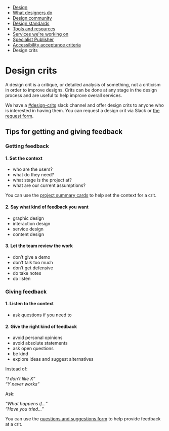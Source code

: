 
<!-- Nav -->
* [Design](/README.md)
* [What designers do](/design.md)
* [Design community](/community.md)
* [Design standards](/standards.md)
* [Tools and resources](/tools-and-resources.md)
* [Services we're working on](/service-teams.md)
* [Specialist Publisher](/specialist-publisher.md)
* [Accessibility acceptance criteria](/accessibility-acceptance-criteria.md)
* Design crits

# Design crits

A design crit is a critique, or detailed analysis of something, not a criticism in order to improve designs. Crits can be done at any stage in the design process and are useful to help improve overall services.

We have a [#design-crits](https://defra-digital.slack.com/archives/C01REPJH9V5) slack channel and offer design crits to anyone who is interested in having them. You can request a design crit via Slack or [the request form](https://forms.gle/nQrFQYzd5sdLjuBK6).

## Tips for getting and giving feedback

### Getting feedback

#### 1. Set the context

* who are the users?
* what do they need?
* what stage is the project at?
* what are our current assumptions?

You can use the [project summary cards](https://github.com/DEFRA/design/raw/master/assets/questions_and_suggestions.docx) to help set the context for a crit.

#### 2. Say what kind of feedback you want

* graphic design
* interaction design
* service design
* content design

#### 3. Let the team review the work

* don’t give a demo
* don’t talk too much
* don’t get defensive
* do take notes
* do listen

### Giving feedback

#### 1. Listen to the context

* ask questions if you need to

#### 2. Give the right kind of feedback

* avoid personal opinions
* avoid absolute statements
* ask open questions
* be kind
* explore ideas and suggest alternatives


Instead of:

*“I don’t like X”*  
*“Y never works”*  

Ask:

*“What happens if...”*  
*“Have you tried...”*


You can use the [questions and suggestions form](https://github.com/DEFRA/design/raw/master/assets/questions-and-suggestions.docx) to help provide feedback at a crit.
